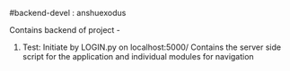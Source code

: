 #backend-devel : anshuexodus

Contains backend of project -

1. Test: Initiate by LOGIN.py on localhost:5000/
	     Contains the server side script for the application and individual modules for navigation 

